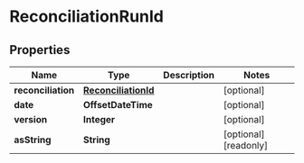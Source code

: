 

# ReconciliationRunId


## Properties

Name | Type | Description | Notes
------------ | ------------- | ------------- | -------------
**reconciliation** | [**ReconciliationId**](ReconciliationId.md) |  |  [optional]
**date** | **OffsetDateTime** |  |  [optional]
**version** | **Integer** |  |  [optional]
**asString** | **String** |  |  [optional] [readonly]



